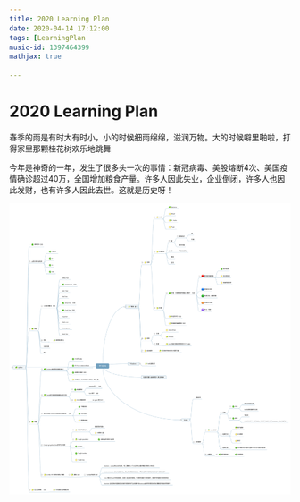 ```yaml
---
title: 2020 Learning Plan
date: 2020-04-14 17:12:00
tags: [LearningPlan
music-id: 1397464399
mathjax: true

---
```


# 2020 Learning Plan

春季的雨是有时大有时小，小的时候细雨绵绵，滋润万物。大的时候噼里啪啦，打得家里那颗桂花树欢乐地跳舞

今年是神奇的一年，发生了很多头一次的事情：新冠病毒、美股熔断4次、美国疫情确诊超过40万，全国增加粮食产量。许多人因此失业，企业倒闭，许多人也因此发财，也有许多人因此去世。这就是历史呀！


![2020 Learning Plan](/images/mind/2020LearningPlan.svg)